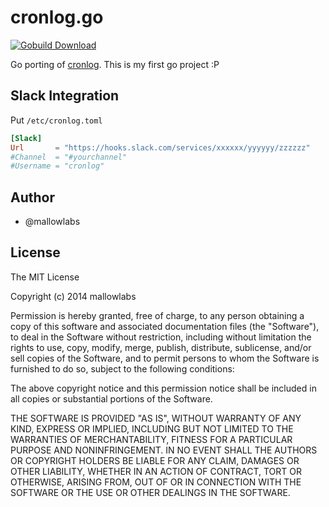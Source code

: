 cronlog.go
=======================================

[![Gobuild Download](https://dn-gorelease.qbox.me/gorelease-download-blue.svg)](http://gobuild.io/github.com/mallowlabs/cronlog)

Go porting of [cronlog](https://github.com/kazuho/kaztools/blob/master/cronlog).
This is my first go project :P

Slack Integration
---------------

Put `/etc/cronlog.toml`

```toml
[Slack]
Url       = "https://hooks.slack.com/services/xxxxxx/yyyyyy/zzzzzz"
#Channel  = "#yourchannel"
#Username = "cronlog"
```

Author
---------------
* @mallowlabs

License
---------------
The MIT License

Copyright (c) 2014 mallowlabs

Permission is hereby granted, free of charge, to any person obtaining a copy
of this software and associated documentation files (the "Software"), to deal
in the Software without restriction, including without limitation the rights
to use, copy, modify, merge, publish, distribute, sublicense, and/or sell
copies of the Software, and to permit persons to whom the Software is
furnished to do so, subject to the following conditions:

The above copyright notice and this permission notice shall be included in
all copies or substantial portions of the Software.

THE SOFTWARE IS PROVIDED "AS IS", WITHOUT WARRANTY OF ANY KIND, EXPRESS OR
IMPLIED, INCLUDING BUT NOT LIMITED TO THE WARRANTIES OF MERCHANTABILITY,
FITNESS FOR A PARTICULAR PURPOSE AND NONINFRINGEMENT. IN NO EVENT SHALL THE
AUTHORS OR COPYRIGHT HOLDERS BE LIABLE FOR ANY CLAIM, DAMAGES OR OTHER
LIABILITY, WHETHER IN AN ACTION OF CONTRACT, TORT OR OTHERWISE, ARISING FROM,
OUT OF OR IN CONNECTION WITH THE SOFTWARE OR THE USE OR OTHER DEALINGS IN
THE SOFTWARE.

